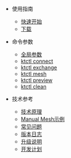 - 使用指南
  - [快速开始](zh-cn/guide/quickstart.md)
  - [下载](zh-cn/guide/downloads.md)

- 命令参数
  - [全局参数](zh-cn/cli/global.md)
  - [ktctl connect](zh-cn/cli/connect.md)
  - [ktctl exchange](zh-cn/cli/exchange.md)
  - [ktctl mesh](zh-cn/cli/mesh.md)
  - [ktctl preview](zh-cn/cli/preview.md)
  - [ktctl clean](zh-cn/cli/clean.md)

- 技术参考
  - [技术原理](zh-cn/reference/mechanism.md)
  - [Manual Mesh示例](zh-cn/reference/manual_mesh.md)
  - [常见问题](zh-cn/reference/faq.md)
  - [版本日志](zh-cn/reference/changelog.md)
  - [升级说明](zh-cn/reference/update.md)
  - [开发计划](zh-cn/reference/todo.md)

<!-- - [Need Help](es-us/needhelp.md) -->
